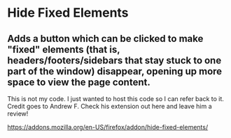 # Hide Fixed Elements
## Adds a button which can be clicked to make "fixed" elements (that is, headers/footers/sidebars that stay stuck to one part of the window) disappear, opening up more space to view the page content.

This is not my code. I just wanted to host this code so I can refer back to it.
Credit goes to Andrew F. Check his extension out here and leave him a review!

https://addons.mozilla.org/en-US/firefox/addon/hide-fixed-elements/